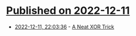 # [Published on 2022-12-11](index.md)

* [2022-12-11, 22:03:36](https://news.ycombinator.com/item?id=33948060) - [A Neat XOR Trick](https://www.mattkeeter.com/blog/2022-12-10-xor/)
